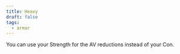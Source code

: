 ```yaml
---
title: Heavy
draft: false
tags:
  - armor
---
```

You can use your Strength for the AV reductions instead of your Con.